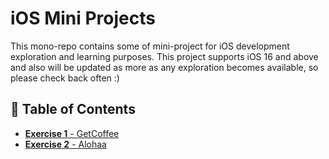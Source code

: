 
# iOS Mini Projects

This mono-repo contains some of mini-project for iOS development exploration and learning purposes. This project supports iOS 16 and above and also will be updated as more as any exploration becomes available, so please check back often :)


## 🔗 Table of Contents

- [**Exercise 1** - GetCoffee](https://github.com/arilukmanp/MiniProjects/tree/exercise1)
- [**Exercise 2** - Alohaa](https://github.com/arilukmanp/MiniProjects/tree/exercise2)
